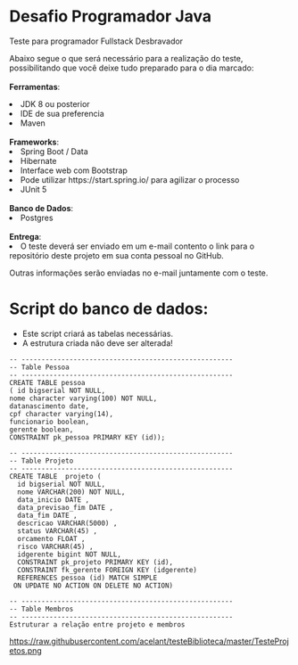 # Desafio Programador Java
Teste para programador Fullstack Desbravador


Abaixo segue o que será necessário para a realização do teste, possibilitando que você deixe tudo preparado para o dia marcado:
<br/> <br/>
<b>Ferramentas</b>:
<li>JDK 8 ou posterior</li>
<li>IDE de sua preferencia</li> 
<li>Maven</li> 

<br/>
<b>Frameworks</b>:
<li>Spring Boot / Data </li> 
<li>Hibernate </li> 
<li>Interface web com Bootstrap </li> 
<li>Pode utilizar https://start.spring.io/ para agilizar o processo </li>
<li>JUnit 5</li>
<br/>
<b>Banco de Dados</b>:
<li>Postgres</li> 
<br/>
<b>Entrega</b>:
 <li>O teste deverá ser enviado em um e-mail contento o link para o repositório deste projeto em sua conta pessoal no GitHub.</li>
 
Outras informações serão enviadas no e-mail juntamente com o teste.

# Script do banco de dados:

* Este script criará as tabelas necessárias.
* A estrutura criada não deve ser alterada!

`-- -----------------------------------------------------`<br/>
`-- Table Pessoa`<br/>
`-- -----------------------------------------------------`<br/>
`CREATE TABLE pessoa`<br/>
`( id bigserial NOT NULL,`<br/>
`nome character varying(100) NOT NULL,`<br/>
`datanascimento date,`<br/>
`cpf character varying(14),`<br/>
`funcionario boolean,`<br/>
`gerente boolean,`<br/>
`CONSTRAINT pk_pessoa PRIMARY KEY (id));`<br/>


`-- -----------------------------------------------------`<br/>
`-- Table Projeto`<br/>
`-- -----------------------------------------------------`<br/>
`CREATE TABLE  projeto (`<br/>
`  id bigserial NOT NULL,`<br/>
`  nome VARCHAR(200) NOT NULL,`<br/>
`  data_inicio DATE ,`<br/>
`  data_previsao_fim DATE ,`<br/>
`  data_fim DATE ,`<br/>
`  descricao VARCHAR(5000) ,`<br/>
`  status VARCHAR(45) ,`<br/>
`  orcamento FLOAT ,`<br/>
`  risco VARCHAR(45) ,`<br/>
`  idgerente bigint NOT NULL,`<br/>
`  CONSTRAINT pk_projeto PRIMARY KEY (id),`<br/>
`  CONSTRAINT fk_gerente FOREIGN KEY (idgerente)`<br/>
`  REFERENCES pessoa (id) MATCH SIMPLE`<br/>
`  ON UPDATE NO ACTION ON DELETE NO ACTION) `<br/>


`-- -----------------------------------------------------`<br/>
`-- Table Membros`<br/>
`-- -----------------------------------------------------`<br/>
`Estruturar a relação entre projeto e membros`

https://raw.githubusercontent.com/acelant/testeBiblioteca/master/TesteProjetos.png
